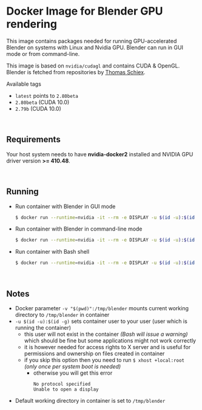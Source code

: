 # Docker Image for Blender GPU rendering
This image contains packages needed for running GPU-accelerated Blender on systems with Linux and Nvidia GPU. Blender can run in GUI mode or from command-line.

This image is based on `nvidia/cudagl` and contains CUDA & OpenGL. Blender is fetched from repositories by [Thomas Schiex](https://launchpad.net/~thomas-schiex).

Available tags
* `latest` points to `2.80beta`
* `2.80beta` (CUDA 10.0)
* `2.79b` (CUDA 10.0)

<br>

## Requirements
Your host system needs to have **nvidia-docker2** installed and NVIDIA GPU driver version **>= 410.48**.

<br>

## Running
* Run container with Blender in GUI mode
    ```bash
    $ docker run --runtime=nvidia -it --rm -e DISPLAY -u $(id -u):$(id -g) -v /tmp/.X11-unix:/tmp/.X11-unix -v "$(pwd)":/tmp/blender jtomori/blender_gpu:latest
    ```
* Run container with Blender in command-line mode
    ```bash
    $ docker run --runtime=nvidia -it --rm -e DISPLAY -u $(id -u):$(id -g) -v /tmp/.X11-unix:/tmp/.X11-unix -v "$(pwd)":/tmp/blender jtomori/blender_gpu:latest blender -b project_file.blend # your parameters here
    ```
* Run container with Bash shell
    ```bash
    $ docker run --runtime=nvidia -it --rm -e DISPLAY -u $(id -u):$(id -g) -v /tmp/.X11-unix:/tmp/.X11-unix -v "$(pwd)":/tmp/blender jtomori/blender_gpu:latest bash
    ```

<br>

## Notes
* Docker parameter `-v "$(pwd)":/tmp/blender` mounts current working directory to `/tmp/blender` in container
* `-u $(id -u):$(id -g)` sets container user to your user (user which is running the container)
    * this user will not exist in the container *(Bash will issue a warning)* which should be fine but some applications might not work correctly
    * it is however needed for access rights to X server and is useful for permissions and ownership on files created in container
    * if you skip this option then you need to run `$ xhost +local:root` *(only once per system boot is needed)*
        * otherwise you will get this error
            ```
            No protocol specified
            Unable to open a display
            ```
* Default working directory in container is set to `/tmp/blender`